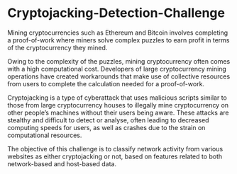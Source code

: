 # Cryptojacking-Detection-Challenge
Mining cryptocurrencies such as Ethereum and Bitcoin involves completing a proof-of-work where miners solve complex puzzles to earn profit in terms of the cryptocurrency they mined.

Owing to the complexity of the puzzles, mining cryptocurrency often comes with a high computational cost. Developers of large cryptocurrency mining operations have created workarounds that make use of collective resources from users to complete the calculation needed for a proof-of-work.

Cryptojacking is a type of cyberattack that uses malicious scripts similar to those from large cryptocurrency houses to illegally mine cryptocurrency on other people’s machines without their users being aware. These attacks are stealthy and difficult to detect or analyse, often leading to decreased computing speeds for users, as well as crashes due to the strain on computational resources.

The objective of this challenge is to classify network activity from various websites as either cryptojacking or not, based on features related to both network-based and host-based data.
